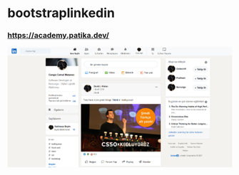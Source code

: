 # bootstraplinkedin
### https://academy.patika.dev/
![Ekran Alıntısı](https://raw.githubusercontent.com/tatlicak/my_linkedinClone/main/linkedin_ss.png)
